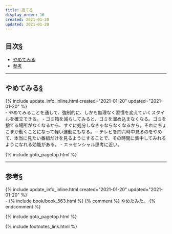 ```yaml
---
title: 捨てる
display_order: 10
created: 2021-01-20
updated: 2021-01-20
---
```


## <a name="index">目次</a><a href="#目次">§</a>

<ul id="index_ul">
<li><a href="#stop">やめてみる</a></li>
<li><a href="#reference">参考</a></li>
</ul>

* * *
## <a name="stop">やめてみる</a><a href="#stop">§</a>
<div class="chapter-updated">{% include update_info_inline.html created="2021-01-20" updated="2021-01-20" %}</div>
- やめてみることを通して、強制的に、しかも無理なく習慣を変えていくスタイルを確立できる。
- ゴミ箱を減らしてみると、ゴミを溜め込まなくなる。ゴミを捨てる場所がなくなるから、すぐに処分しなきゃならなくなるから。それにちょこまか動くことになって軽い運動にもなる。
- テレビを四六時中見るのをやめて、本当に見たい番組だけを見るようにすることで、その時間に集中してみれるようになれる効能がある。
- エッセンシャル思考に近い。

{% include goto_pagetop.html %}

* * *
## <a name="reference">参考</a><a href="#reference">§</a>
<div class="chapter-updated">{% include update_info_inline.html created="2021-01-20" updated="2021-01-20" %}</div>
- {% include book/book_563.html %} {% comment %} やめたみた。 {% endcomment %}

{% include goto_pagetop.html %}

{% include footnotes_link.html %}
